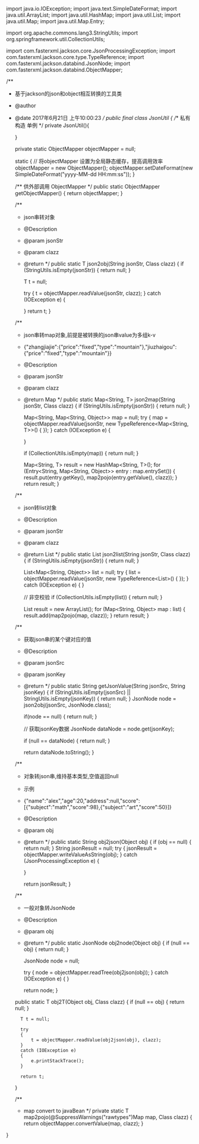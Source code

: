 

import java.io.IOException;
import java.text.SimpleDateFormat;
import java.util.ArrayList;
import java.util.HashMap;
import java.util.List;
import java.util.Map;
import java.util.Map.Entry;

import org.apache.commons.lang3.StringUtils;
import org.springframework.util.CollectionUtils;

import com.fasterxml.jackson.core.JsonProcessingException;
import com.fasterxml.jackson.core.type.TypeReference;
import com.fasterxml.jackson.databind.JsonNode;
import com.fasterxml.jackson.databind.ObjectMapper;

/**
* 基于jackson的json和object相互转换的工具类
* @author 
* @date 2017年6月21日 上午10:00:23
*/
public final class JsonUtil {
    /** 私有构造 单例 */
    private JsonUtil(){
        
    }
    
    private static ObjectMapper objectMapper = null;
    
    static
    {
        // 将objectMapper 设置为全局静态缓存，提高调用效率
        objectMapper = new ObjectMapper();
        objectMapper.setDateFormat(new SimpleDateFormat("yyyy-MM-dd HH:mm:ss"));
    }
    
    /** 供外部调用 ObjectMapper */
    public static ObjectMapper getObjectMapper()
    {
        return objectMapper;
    }
    
    /**
     * json串转对象
     * @Description
     * @param jsonStr
     * @param clazz
     * @return
     */
    public static <T> T json2obj(String jsonStr, Class<T> clazz)
    {
        if (StringUtils.isEmpty(jsonStr))
        {
            return null;
        }

        T t = null;

        try
        {
            t = objectMapper.readValue(jsonStr, clazz);
        }
        catch (IOException e)
        {

        }
        return t;
    }
    
    /**
     * json串转map对象,前提是被转换的json串value为多组k-v
     * {"zhangjiajie":{"price":"fixed","type":"mountain"},"jiuzhaigou":{"price":"fixed","type":"mountain"}}
     * @Description
     * @param jsonStr
     * @param clazz
     * @return Map
     */
    public static <T> Map<String, T> json2map(String jsonStr, Class<T> clazz)
    {
        if (StringUtils.isEmpty(jsonStr))
        {
            return null;
        }

        Map<String, Map<String, Object>> map = null;
        try
        {
            map = objectMapper.readValue(jsonStr,
                    new TypeReference<Map<String, T>>()
                    {
                    });
        }
        catch (IOException e)
        {

        }

        if (CollectionUtils.isEmpty(map))
        {
            return null;
        }

        Map<String, T> result = new HashMap<String, T>();
        for (Entry<String, Map<String, Object>> entry : map.entrySet())
        {
            result.put(entry.getKey(), map2pojo(entry.getValue(), clazz));
        }
        return result;
    }
    
    /**
     * json转list对象
     * @Description
     * @param jsonStr
     * @param clazz
     * @return List
     */
    public static <T> List<T> json2list(String jsonStr, Class<T> clazz)
    {
        if (StringUtils.isEmpty(jsonStr))
        {
            return null;
        }

        List<Map<String, Object>> list = null;
        try
        {
            list = objectMapper.readValue(jsonStr,
                    new TypeReference<List<T>>()
                    {
                    });
        }
        catch (IOException e)
        {
        }

        // 非空校验
        if (CollectionUtils.isEmpty(list))
        {
            return null;
        }

        List<T> result = new ArrayList<T>();
        for (Map<String, Object> map : list)
        {
            result.add(map2pojo(map, clazz));
        }
        return result;
    }
    
    /**
     * 获取json串的某个键对应的值
     * @Description
     * @param jsonSrc
     * @param jsonKey
     * @return
     */
    public static String getJsonValue(String jsonSrc, String jsonKey)
    {
        if (StringUtils.isEmpty(jsonSrc) || StringUtils.isEmpty(jsonKey))
        {
            return null;
        }
        JsonNode node = json2obj(jsonSrc, JsonNode.class);
        
        if(node == null)
        {
            return null;
        }

        // 获取jsonKey数据
        JsonNode dataNode = node.get(jsonKey);

        if (null == dataNode)
        {
            return null;
        }

        return dataNode.toString();
    }
    
    /**
     * 对象转json串,维持基本类型,空值返回null

     * 示例

     * {"name":"alex","age":20,"address":null,"score":[{"subject":"math","score":98},{"subject":"art","score":50}]}
     * @Description
     * @param obj
     * @return
     */
    public static String obj2json(Object obj)
    {
        if (obj == null)
        {
            return null;
        }
        String jsonResult = null;
        try
        {
            jsonResult = objectMapper.writeValueAsString(obj);
        }
        catch (JsonProcessingException e)
        {
    
        }
    
        return jsonResult;
    }

    /**
     * 一般对象转JsonNode
     * @Description
     * @param obj
     * @return
     */
    public static JsonNode obj2node(Object obj)
    {
        if (null == obj)
        {
            return null;
        }

        JsonNode node = null;

        try
        {
            node = objectMapper.readTree(obj2json(obj));
        }
        catch (IOException e)
        {
        }

        return node;
    }
    
    public static <T> T obj2T(Object obj, Class<T> clazz)
    {
        if (null == obj)
        {
            return null;
        }

        T t = null;

        try
        {
            t = objectMapper.readValue(obj2json(obj), clazz);
        }
        catch (IOException e)
        {
            e.printStackTrace();
        }

        return t;
    }
    
    /**
     * map convert to javaBean
     */
    private static <T> T map2pojo(@SuppressWarnings("rawtypes")Map map, Class<T> clazz)
    {
        return objectMapper.convertValue(map, clazz);
    }
    
}

